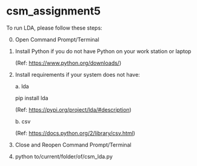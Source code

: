 # csm_assignment5
To run LDA, please follow these steps:

0. Open Command Prompt/Terminal
1. Install Python if you do not have Python on your work station or laptop

   (Ref: https://www.python.org/downloads/)
   
1. Install requirements if your system does not have:

   a. lda 
   
   pip install lda
   
   (Ref: https://pypi.org/project/lda/#description)
   
   b. csv 
   
   (Ref: https://docs.python.org/2/library/csv.html)
   
2. Close and Reopen Command Prompt/Terminal
3. python to/current/folder/of/csm_lda.py

